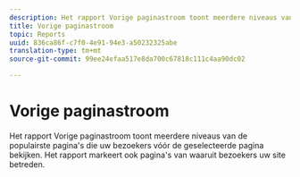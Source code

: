 ```yaml
---
description: Het rapport Vorige paginastroom toont meerdere niveaus van de populairste pagina's die uw bezoekers vóór de geselecteerde pagina bekijken. Het rapport markeert ook pagina's van waaruit bezoekers uw site betreden.
title: Vorige paginastroom
topic: Reports
uuid: 836ca86f-c7f0-4e91-94e3-a50232325abe
translation-type: tm+mt
source-git-commit: 99ee24efaa517e8da700c67818c111c4aa90dc02

---
```



# Vorige paginastroom

Het rapport Vorige paginastroom toont meerdere niveaus van de populairste pagina&#39;s die uw bezoekers vóór de geselecteerde pagina bekijken. Het rapport markeert ook pagina&#39;s van waaruit bezoekers uw site betreden.


